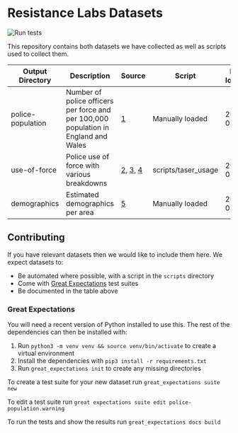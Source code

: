 # Resistance Labs Datasets

![Run tests](https://github.com/Resistance-Lab/data/workflows/Run%20tests/badge.svg?branch=trunk)

This repository contains both datasets we have collected as well as scripts used to collect them.

| Output Directory | Description | Source | Script | Last loaded |
| --------------- | ----------- | ------ | ------ | ----------- |
| police-population | Number of police officers per force and per 100,000 population in England and Wales | [1](https://researchbriefings.files.parliament.uk/documents/SN00634/SN00634.pdf) | Manually loaded | 2020-05-14 |
| use-of-force | Police use of force with various breakdowns | [2](https://www.gov.uk/government/statistics/police-use-of-taser-x26-conducted-energy-devices-statistics-england-and-wales-1-january-to-31-december-2016-data-tables), [3](https://www.gov.uk/government/statistics/police-use-of-force-statistics-england-and-wales-april-2017-to-march-2018), [4](https://www.gov.uk/government/statistics/police-use-of-force-statistics-england-and-wales-april-2018-to-march-2019) | scripts/taser_usage | 2020-05-16 |
| demographics | Estimated demographics per area | [5](https://en.wikipedia.org/wiki/Demography_of_Greater_Manchester) | Manually loaded | 2020-05-16 |

## Contributing

If you have relevant datasets then we would like to include them here.  We expect datasets to:

* Be automated where possible, with a script in the `scripts` directory
* Come with [Great Expectations](https://greatexpectations.io/) test suites
* Be documented in the table above

### Great Expectations

You will need a recent version of Python installed to use this.  The rest of the dependencies can then be installed with:

1. Run `python3 -m venv venv && source venv/bin/activate` to create a virtual environment
2. Install the dependencies with `pip3 install -r requirements.txt`
3. Run `great_expectations init` to create any missing directories

To create a test suite for your new dataset run `great_expectations suite new`

To edit a test suite run `great expectations suite edit police-population.warning`

To run the tests and show the results run `great_expectations docs build`
